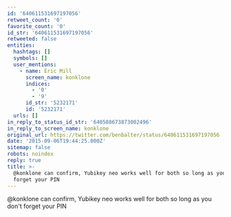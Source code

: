```yaml
---
id: '640611531697197056'
retweet_count: '0'
favorite_count: '0'
id_str: '640611531697197056'
retweeted: false
entities:
  hashtags: []
  symbols: []
  user_mentions:
    - name: Eric Mill
      screen_name: konklone
      indices:
        - '0'
        - '9'
      id_str: '5232171'
      id: '5232171'
  urls: []
in_reply_to_status_id_str: '640588673873002496'
in_reply_to_screen_name: konklone
original_url: https://twitter.com/benbalter/status/640611531697197056
date: '2015-09-06T19:44:25.000Z'
sitemap: false
robots: noindex
reply: true
title: >-
  @konklone can confirm, Yubikey neo works well for both so long as you don't
  forget your PIN
---
```


@konklone can confirm, Yubikey neo works well for both so long as you don't forget your PIN